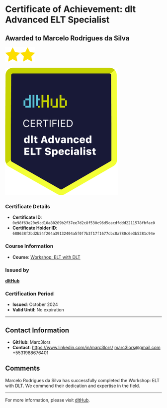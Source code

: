 
# Certificate of Achievement: dlt Advanced ELT Specialist

## Awarded to **Marcelo Rodrigues da Silva**

<img src="../badges/star.png" width="48"><img src="../badges/star.png" width="48">

![Course Image](../badges/advanced_etl_specialist.png)

### Certificate Details
- **Certificate ID**: `0e98f63e20e9cd10a80209b2f37ee7d2c8f530c96d5cacdfddd2211578fbfac0`
- **Certificate Holder ID**: `688638f2bd2b54f204a39132404a5f0f7b3f17f1677cbc8a780c6e3b5281c94e`

### Course Information
- **Course**: [Workshop: ELT with DLT](https://github.com/dlt-hub/dlthub-education/tree/main/workshops/workshop_september_2024)

### Issued by
[**dltHub**](https://dlthub.com/) 

### Certification Period
- **Issued**: October 2024
- **Valid Until**: No expiration

---

## Contact Information
- **GitHub**: Marc3lors
- **Contact**: https://www.linkedin.com/in/marc3lors/ marc3lors@gmail.com +5531988676401

## Comments
Marcelo Rodrigues da Silva has successfully completed the Workshop: ELT with DLT. We commend their dedication and expertise in the field.

---

For more information, please visit [dltHub](https://dlthub.com/).
    